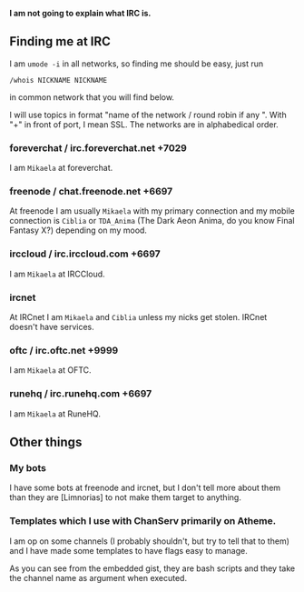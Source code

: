 <!DOCTYPE html>
<html>
<head>
<meta charset="UTF-8" />
<!-- <meta http-equiv="refresh" content="60" /> -->
<meta name="description" content="How do you find me at IRC." />
<meta name="author" content="Mikaela Suomalainen" />
<link rel="canonical" href="https://mkaysi.github.io/pages/irc.html">
<title>Where to find me at IRC?</title>
<link rel="stylesheet" type="text/css" href="../css.css" />
</head>
<body>

**I am not going to explain what IRC is.**

## Finding me at IRC

I am `umode -i` in all networks, so finding me should be easy, just run

```
/whois NICKNAME NICKNAME
```

in common network that you will find below.

I will use topics in format "name of the network / round robin if any <port>". With "+" in front of port, I mean SSL.
The networks are in alphabedical order.

### foreverchat / irc.foreverchat.net +7029 

I am `Mikaela` at foreverchat.

### freenode / chat.freenode.net +6697

At freenode I am usually `Mikaela` with my primary connection and my mobile 
connection is `Ciblia` or `TDA_Anima` (The Dark Aeon Anima, do you know 
Final Fantasy X?) depending on my mood.

### irccloud / irc.irccloud.com +6697

I am `Mikaela` at IRCCloud.

### ircnet

At IRCnet I am `Mikaela` and `Ciblia` unless my nicks get stolen. IRCnet 
doesn't have services.

### oftc / irc.oftc.net +9999

I am `Mikaela` at OFTC.

### runehq / irc.runehq.com +6697

I am `Mikaela` at RuneHQ.

## Other things

### My bots

I have some bots at freenode and ircnet, but I don't tell more about them 
than they are [Limnorias] to not make them target to anything.

### Templates which I use with ChanServ primarily on Atheme.

I am op on some channels (I probably shouldn't, but try to tell that to 
them) and I have made some templates to have flags easy to manage.

As you can see from the embedded gist, they are bash scripts and they take 
the channel name as argument when executed.

<script src="https://gist.github.com/Mkaysi/597c03e41a20571e10af.js"></script>

</body>
</html>
<!-- vim : set ft=markdown-->
